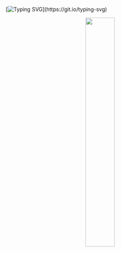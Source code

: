 [![Typing SVG](https://readme-typing-svg.demolab.com?font=Fira+Code&pause=1000&random=false&width=435&lines=Hi!+Welcome+to+my+repository+%F0%9F%A4%97+!)](https://git.io/typing-svg)

<p align="center">
  <a href="https://github.com/HugoZigf">
    <img width="39.5%" src="https://github-readme-stats.vercel.app/api/top-langs/?username=HugoZig&theme=radical&bg_color=282828&hide_border=true&include_all_commits=true&count_private=true&layout=compact">
  </a>
</p>
